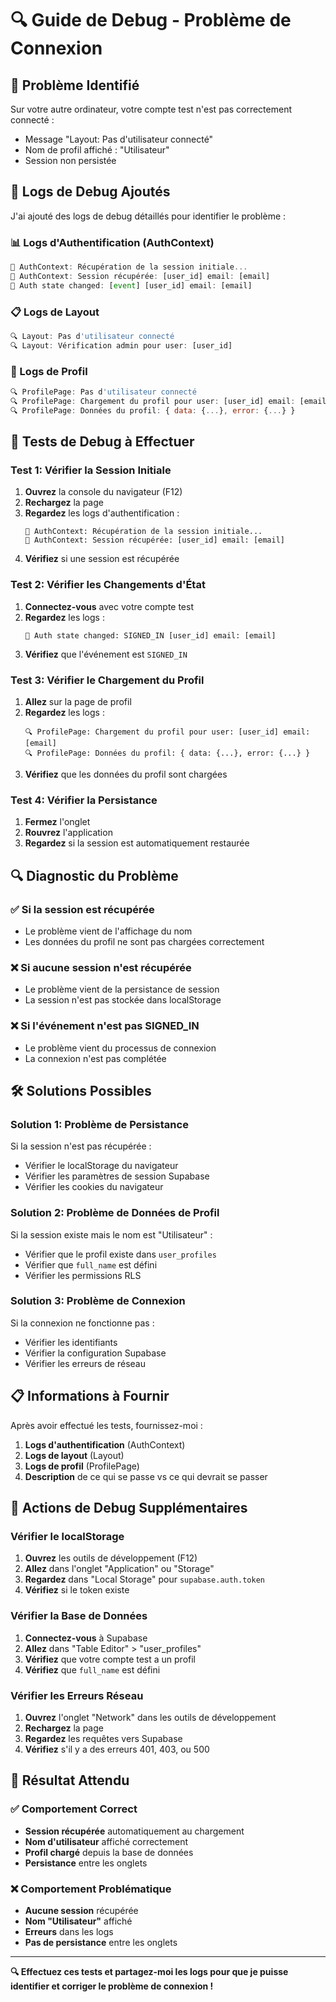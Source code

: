 # 🔍 Guide de Debug - Problème de Connexion

## 🎯 **Problème Identifié**

Sur votre autre ordinateur, votre compte test n'est pas correctement connecté :
- Message "Layout: Pas d'utilisateur connecté"
- Nom de profil affiché : "Utilisateur"
- Session non persistée

## 🔧 **Logs de Debug Ajoutés**

J'ai ajouté des logs de debug détaillés pour identifier le problème :

### **📊 Logs d'Authentification (AuthContext)**
```javascript
🔐 AuthContext: Récupération de la session initiale...
🔐 AuthContext: Session récupérée: [user_id] email: [email]
🔐 Auth state changed: [event] [user_id] email: [email]
```

### **📋 Logs de Layout**
```javascript
🔍 Layout: Pas d'utilisateur connecté
🔍 Layout: Vérification admin pour user: [user_id]
```

### **👤 Logs de Profil**
```javascript
🔍 ProfilePage: Pas d'utilisateur connecté
🔍 ProfilePage: Chargement du profil pour user: [user_id] email: [email]
🔍 ProfilePage: Données du profil: { data: {...}, error: {...} }
```

## 🧪 **Tests de Debug à Effectuer**

### **Test 1: Vérifier la Session Initiale**
1. **Ouvrez** la console du navigateur (F12)
2. **Rechargez** la page
3. **Regardez** les logs d'authentification :
   ```
   🔐 AuthContext: Récupération de la session initiale...
   🔐 AuthContext: Session récupérée: [user_id] email: [email]
   ```
4. **Vérifiez** si une session est récupérée

### **Test 2: Vérifier les Changements d'État**
1. **Connectez-vous** avec votre compte test
2. **Regardez** les logs :
   ```
   🔐 Auth state changed: SIGNED_IN [user_id] email: [email]
   ```
3. **Vérifiez** que l'événement est `SIGNED_IN`

### **Test 3: Vérifier le Chargement du Profil**
1. **Allez** sur la page de profil
2. **Regardez** les logs :
   ```
   🔍 ProfilePage: Chargement du profil pour user: [user_id] email: [email]
   🔍 ProfilePage: Données du profil: { data: {...}, error: {...} }
   ```
3. **Vérifiez** que les données du profil sont chargées

### **Test 4: Vérifier la Persistance**
1. **Fermez** l'onglet
2. **Rouvrez** l'application
3. **Regardez** si la session est automatiquement restaurée

## 🔍 **Diagnostic du Problème**

### **✅ Si la session est récupérée**
- Le problème vient de l'affichage du nom
- Les données du profil ne sont pas chargées correctement

### **❌ Si aucune session n'est récupérée**
- Le problème vient de la persistance de session
- La session n'est pas stockée dans localStorage

### **❌ Si l'événement n'est pas SIGNED_IN**
- Le problème vient du processus de connexion
- La connexion n'est pas complétée

## 🛠️ **Solutions Possibles**

### **Solution 1: Problème de Persistance**
Si la session n'est pas récupérée :
- Vérifier le localStorage du navigateur
- Vérifier les paramètres de session Supabase
- Vérifier les cookies du navigateur

### **Solution 2: Problème de Données de Profil**
Si la session existe mais le nom est "Utilisateur" :
- Vérifier que le profil existe dans `user_profiles`
- Vérifier que `full_name` est défini
- Vérifier les permissions RLS

### **Solution 3: Problème de Connexion**
Si la connexion ne fonctionne pas :
- Vérifier les identifiants
- Vérifier la configuration Supabase
- Vérifier les erreurs de réseau

## 📋 **Informations à Fournir**

Après avoir effectué les tests, fournissez-moi :

1. **Logs d'authentification** (AuthContext)
2. **Logs de layout** (Layout)
3. **Logs de profil** (ProfilePage)
4. **Description** de ce qui se passe vs ce qui devrait se passer

## 🔧 **Actions de Debug Supplémentaires**

### **Vérifier le localStorage**
1. **Ouvrez** les outils de développement (F12)
2. **Allez** dans l'onglet "Application" ou "Storage"
3. **Regardez** dans "Local Storage" pour `supabase.auth.token`
4. **Vérifiez** si le token existe

### **Vérifier la Base de Données**
1. **Connectez-vous** à Supabase
2. **Allez** dans "Table Editor" > "user_profiles"
3. **Vérifiez** que votre compte test a un profil
4. **Vérifiez** que `full_name` est défini

### **Vérifier les Erreurs Réseau**
1. **Ouvrez** l'onglet "Network" dans les outils de développement
2. **Rechargez** la page
3. **Regardez** les requêtes vers Supabase
4. **Vérifiez** s'il y a des erreurs 401, 403, ou 500

## 🎯 **Résultat Attendu**

### **✅ Comportement Correct**
- **Session récupérée** automatiquement au chargement
- **Nom d'utilisateur** affiché correctement
- **Profil chargé** depuis la base de données
- **Persistance** entre les onglets

### **❌ Comportement Problématique**
- **Aucune session** récupérée
- **Nom "Utilisateur"** affiché
- **Erreurs** dans les logs
- **Pas de persistance** entre les onglets

---

**🔍 Effectuez ces tests et partagez-moi les logs pour que je puisse identifier et corriger le problème de connexion !**
